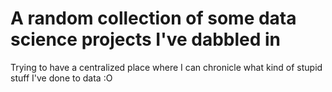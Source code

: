 # A random collection of some data science projects I've dabbled in

Trying to have a centralized place where I can chronicle what kind of stupid stuff I've done to data :O
